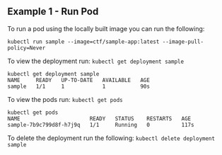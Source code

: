 ## Example 1 - Run Pod 

To run a pod using the locally built image you can run the following:

`kubectl run sample --image=ctf/sample-app:latest --image-pull-policy=Never`

To view the deployment run: `kubectl get deployment sample`

```
kubectl get deployment sample
NAME     READY   UP-TO-DATE   AVAILABLE   AGE
sample   1/1     1            1           90s
```

To view the pods run: `kubectl get pods`

```
kubectl get pods             
NAME                      READY   STATUS    RESTARTS   AGE
sample-7b9c799d8f-h7j9q   1/1     Running   0          117s
```

To delete the deployment run the following: `kubectl delete deployment sample`